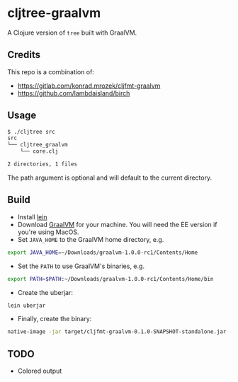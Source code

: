 # cljtree-graalvm

A Clojure version of `tree` built with GraalVM.

## Credits

This repo is a combination of:

- https://gitlab.com/konrad.mrozek/cljfmt-graalvm
- https://github.com/lambdaisland/birch

## Usage

```sh
$ ./cljtree src
src
└── cljtree_graalvm
    └── core.clj

2 directories, 1 files
```

The path argument is optional and will default to the current directory.

## Build

- Install [lein](https://leiningen.org/)
- Download [GraalVM](http://www.graalvm.org/downloads/) for your machine. You will need the EE version if you're using MacOS.
- Set `JAVA_HOME` to the GraalVM home directory, e.g.

```sh
export JAVA_HOME=~/Downloads/graalvm-1.0.0-rc1/Contents/Home
```
    
- Set the `PATH` to use GraalVM's binaries, e.g.

```sh
export PATH=$PATH:~/Downloads/graalvm-1.0.0-rc1/Contents/Home/bin
```

- Create the uberjar:

```sh
lein uberjar
```

- Finally, create the binary:

``` sh
native-image -jar target/cljfmt-graalvm-0.1.0-SNAPSHOT-standalone.jar -H:Name="cljtree"
```

## TODO

- Colored output
